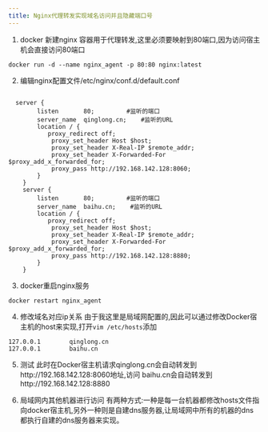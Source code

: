 ```yaml
---
title: Nginx代理转发实现域名访问并且隐藏端口号
---
```


1. docker 新建nginx 容器用于代理转发,这里必须要映射到80端口,因为访问宿主机会直接访问80端口
```
docker run -d --name nginx_agent -p 80:80 nginx:latest
```
2. 编辑nginx配置文件/etc/nginx/conf.d/default.conf
```

  server {
        listen       80;         #监听的端口
        server_name  qinglong.cn;    #监听的URL
        location / {
           proxy_redirect off;
            proxy_set_header Host $host;
            proxy_set_header X-Real-IP $remote_addr;
            proxy_set_header X-Forwarded-For $proxy_add_x_forwarded_for;
            proxy_pass http://192.168.142.128:8060;
        }
    }
    server {
        listen       80;         #监听的端口
        server_name  baihu.cn;    #监听的URL
        location / {
           proxy_redirect off;
            proxy_set_header Host $host;
            proxy_set_header X-Real-IP $remote_addr;
            proxy_set_header X-Forwarded-For $proxy_add_x_forwarded_for;
            proxy_pass http://192.168.142.128:8880;
        }
    }

```
3. docker重启nginx服务
```
docker restart nginx_agent
```
4. 修改域名对应ip关系
由于我这里是局域网配置的,因此可以通过修改Docker宿主机的host来实现,打开``vim /etc/hosts``添加
```
127.0.0.1        qinglong.cn
127.0.0.1        baihu.cn
```

5. 测试
此时在Docker宿主机请求qinglong.cn会自动转发到http://192.168.142.128:8060地址,访问 baihu.cn会自动转发到http://192.168.142.128:8880

6. 局域网内其他机器进行访问
有两种方式:一种是每一台机器都修改hosts文件指向docker宿主机,另外一种则是自建dns服务器,让局域网中所有的机器的dns都执行自建的dns服务器来实现。